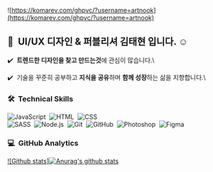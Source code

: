 <!-- <a href="https://profile.jeongkoo.com/"><img src="https://img.shields.io/badge/Porfoilo-Web-blue"/></a>
<a href="https://www.notion.so/cucus/d5ecae2649a3484e9b236d79cd7d7fe4"><img src="https://img.shields.io/badge/Porfoilo-Notion-blue"/></a> -->

![https://komarev.com/ghpvc/?username=artnook](https://komarev.com/ghpvc/?username=artnook)

## 👋 &nbsp;UI/UX 디자인 & 퍼블리셔 김태현 입니다. ☺️

✔️ &nbsp;**트렌드한 디자인을 찾고 만드는것**에 관심이 많습니다.\

<!-- ✔️ &nbsp;스타트업 환경에 맞는 **빠른 주기 개발**, **애자일 환경**에 익숙합니다.\ -->

✔️ &nbsp;기술을 꾸준히 공부하고 **지식을 공유**하며 **함께 성장**하는 삶을 지향합니다.\

<!-- ✔️ &nbsp;저에 대해 궁금하시다면 [웹 프로필](https://profile.jeongkoo.com/) 또는 [노션 이력서](https://www.notion.so/cucus/FullStack-d5ecae2649a3484e9b236d79cd7d7fe4)를 방문해주세요. -->

### 🛠 &nbsp;Technical Skills

![JavaScript](https://img.shields.io/badge/-JavaScript-05122A?style=flat&logo=javascript)&nbsp;
![HTML](https://img.shields.io/badge/-HTML-05122A?style=flat&logo=HTML5)&nbsp;
![CSS](https://img.shields.io/badge/-CSS-05122A?style=flat&logo=CSS3&logoColor=1572B6)&nbsp;\
![SASS](https://img.shields.io/badge/-SASS-05122A?style=flat&logo=SASS&logoColor=CC6699)&nbsp;
![Node.js](https://img.shields.io/badge/-Node.js-05122A?style=flat&logo=node.js)&nbsp;
![Git](https://img.shields.io/badge/-Git-05122A?style=flat&logo=git)&nbsp;
![GitHub](https://img.shields.io/badge/-GitHub-05122A?style=flat&logo=github)&nbsp;
![Photoshop](https://img.shields.io/badge/-Photoshop-05122A?style=flat&logo=rstudio)&nbsp;
![Figma](https://img.shields.io/badge/-Figma-05122A?style=flat&logo=adobe-photoshop)&nbsp;
<br/>

### 💻 &nbsp;GitHub Analytics

[![Github stats]![Anurag's github stats](https://github-readme-stats.vercel.app/api?username=artnook&show_icons=true&theme=cobalt)
](https://github.com/anuraghazra/github-readme-stats)

<!-- [![Top Langs](https://github-readme-stats.vercel.app/api/top-langs/?username=congchu&layout=compact&theme=algolia)](https://github.com/congchu/github-readme-stats) -->

<!-- ### 🤝🏻 &nbsp;Links
<a href="https://velog.io/@cookie004"><img src="https://img.shields.io/badge/-Velog-96f2d7?style=flat&logo=Velog&logoColor=white"/></a>
<a href="mailto:cookie00421@gmail.com"><img src="https://img.shields.io/badge/-cookie00421@gmail.com-D14836?style=flat&logo=Gmail&logoColor=white"/></a>
<a href="https://instagram.com/jeongkoo.dev"><img src="https://img.shields.io/badge/-@jeongkoo.dev-E4405F?style=flat&logo=Instagram&logoColor=white"/></a> -->
